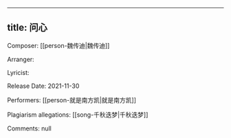 
---
title: 问心
---
Composer: [[person-魏传迪|魏传迪]]

Arranger: 

Lyricist: 

Release Date: 2021-11-30

Performers: [[person-就是南方凯|就是南方凯]]

Plagiarism allegations:
[[song-千秋迭梦|千秋迭梦]]

Comments:
null
